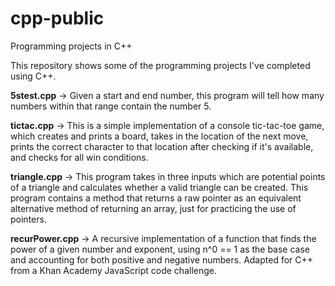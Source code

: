 # cpp-public
Programming projects in C++

This repository shows some of the programming projects I've completed using C++.

<strong>5stest.cpp</strong> -> Given a start and end number, this program will tell how many numbers within that range contain the number 5.

<strong>tictac.cpp</strong> -> This is a simple implementation of a console tic-tac-toe game, which creates and prints a board, takes in the location of the next move, prints the correct character to that location after checking if it's available, and checks for all win conditions.

<strong>triangle.cpp</strong> -> This program takes in three inputs which are potential points of a triangle and calculates whether a valid triangle can be created. This program contains a method that returns a raw pointer as an equivalent alternative method of returning an array, just for practicing the use of pointers.

<strong>recurPower.cpp</strong> -> A recursive implementation of a function that finds the power of a given number and exponent, using n^0 == 1 as the base case and accounting for both positive and negative numbers. Adapted for C++ from a Khan Academy JavaScript code challenge.
